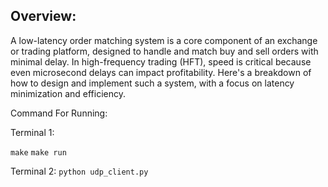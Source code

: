 ## Overview:

A low-latency order matching system is a core component of an exchange or trading platform, designed to handle and match buy and sell orders with minimal delay. In high-frequency trading (HFT), speed is critical because even microsecond delays can impact profitability. Here's a breakdown of how to design and implement such a system, with a focus on latency minimization and efficiency.




Command For Running:

Terminal 1:

`make`
`make run`

Terminal 2:
`python udp_client.py`
